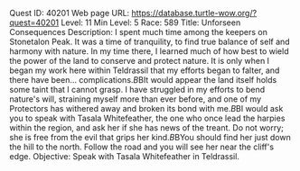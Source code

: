 Quest ID: 40201
Web page URL: https://database.turtle-wow.org/?quest=40201
Level: 11
Min Level: 5
Race: 589
Title: Unforseen Consequences
Description: I spent much time among the keepers on Stonetalon Peak. It was a time of tranquility, to find true balance of self and harmony with nature. In my time there, I learned much of how best to wield the power of the land to conserve and protect nature. It is only when I began my work here within Teldrassil that my efforts began to falter, and there have been... complications.$B$BIt would appear the land itself holds some taint that I cannot grasp. I have struggled in my efforts to bend nature's will, straining myself more than ever before, and one of my Protectors has withered away and broken its bond with me.$B$BI would ask you to speak with Tasala Whitefeather, the one who once lead the harpies within the region, and ask her if she has news of the treant. Do not worry; she is free from the evil that grips her kind.$B$BYou should find her just down the hill to the north. Follow the road and you will see her near the cliff's edge.
Objective: Speak with Tasala Whitefeather in Teldrassil.
